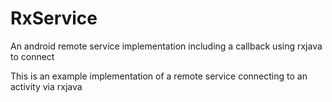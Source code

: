 # RxService
An android remote service implementation including a callback using rxjava to connect

This is an example implementation of a remote service connecting to an activity via rxjava
